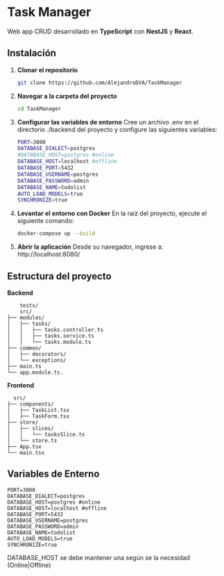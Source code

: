 # Task Manager

Web app CRUD desarrollado en **TypeScript** con **NestJS** y **React**.

## Instalación

1. **Clonar el repositorio**
   ```bash
   git clone https://github.com/AlejandroDVA/TaskManager
2. **Navegar a la carpeta del proyecto**
   ```bash
   cd TaskManager
3. **Configurar las variables de entorno**
   Cree un archivo .env en el directorio ./backend del proyecto y configure las siguientes variables:
   ```bash
   PORT=3000
   DATABASE_DIALECT=postgres
   #DATABASE_HOST=postgres #online
   DATABASE_HOST=localhost #offline
   DATABASE_PORT=5432
   DATABASE_USERNAME=postgres
   DATABASE_PASSWORD=admin
   DATABASE_NAME=todolist
   AUTO_LOAD_MODELS=true
   SYNCHRONIZE=true
4. **Levantar el entorno con Docker**
   En la raíz del proyecto, ejecute el siguiente comando:
   ```bash
   docker-compose up --build
5. **Abrir la aplicación**
   Desde su navegador, ingrese a: http://localhost:8080/

## Estructura del proyecto
  **Backend**
  
        tests/
        src/
    ├── modules/
    │   ├── tasks/
    │   │   ├── tasks.controller.ts
    │   │   ├── tasks.service.ts
    │   │   └── tasks.module.ts
    ├── common/
    │   ├── decorators/
    │   └── exceptions/
    ├── main.ts
    └── app.module.ts.

  **Frontend**
  
      src/
    ├── components/
    │   ├── TaskList.tsx
    │   ├── TaskForm.tsx
    ├── store/
    │   ├── slices/
    │   │   └── tasksSlice.ts
    │   └── store.ts
    ├── App.tsx
    └── main.tsx

  ## Variables de Enterno ##
  
    PORT=3000
    DATABASE_DIALECT=postgres
    DATABASE_HOST=postgres #online
    DATABASE_HOST=localhost #offline
    DATABASE_PORT=5432
    DATABASE_USERNAME=postgres
    DATABASE_PASSWORD=admin
    DATABASE_NAME=todolist
    AUTO_LOAD_MODELS=true
    SYNCHRONIZE=true
    
  DATABASE_HOST se debe mantener una según se la necesidad (Online|Offline)
